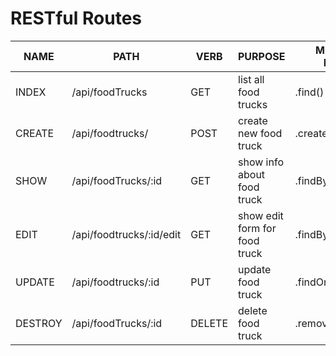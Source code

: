 # RESTful Routes

| NAME | PATH | VERB | PURPOSE | MONGOOSE METHOD |
| --- | --- | --- | --- | --- |
| INDEX | /api/foodTrucks | GET | list all food trucks | .find() |
| CREATE | /api/foodtrucks/ | POST | create new food truck | .create() |
| SHOW | /api/foodTrucks/:id | GET | show info about food truck | .findById() |
| EDIT | /api/foodtrucks/:id/edit | GET | show edit form for food truck | .findById() |
| UPDATE | /api/foodtrucks/:id | PUT | update food truck | .findOneAndUpdate() |
| DESTROY | /api/foodTrucks/:id | DELETE | delete food truck | .remove() |
